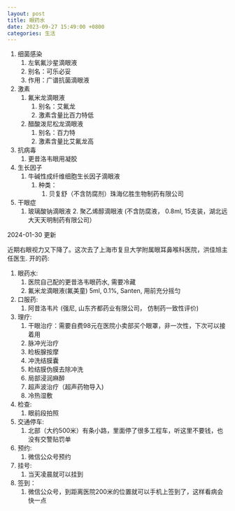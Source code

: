 ```yaml
---
layout: post
title: 眼药水
date: 2023-09-27 15:49:00 +0800
categories: 生活
---
```



1. 细菌感染
	1. 左氧氟沙星滴眼液
	2. 别名：可乐必妥
	3. 作用：广谱抗菌滴眼液
2. 激素
	1. 氟米龙滴眼液
		1. 别名：艾氟龙
		2. 激素含量比百力特低
	2. 醋酸泼尼松龙滴眼液
		1. 别名：百力特
		2. 激素含量比艾氟龙高
3. 抗病毒
	1. 更昔洛韦眼用凝胶
4. 生长因子
	1. 牛碱性成纤维细胞生长因子滴眼液
		1. 种类：
			1. 贝复舒（不含防腐剂）珠海亿胜生物制药有限公司
5. 干眼症
	1. 玻璃酸钠滴眼液
        2. 聚乙烯醇滴眼液 (不含防腐液， 0.8ml, 15支装，湖北远大天天明制药有限公司）


2024-01-30 更新

近期右眼视力又下降了。这次去了上海市复旦大学附属眼耳鼻喉科医院，洪佳旭主任医生.
开的药:
1. 眼药水:
	1. 医院自己配的更昔洛韦眼药水, 需要冷藏
	2. 氟米龙滴眼液(氟美童) 5ml, 0.1%, Santen, 用前充分摇匀
2. 口服药:
	1. 阿昔洛韦片 (强尼, 山东齐都药业有限公司， 仿制药一致性评价)
3. 理疗:
	1. 干眼治疗：需要自费98元在医院小卖部买个眼罩，非一次性，下次可以接着用
	2. 脉冲光治疗
	3. 睑板腺按摩
	4. 冲洗结膜囊
	5. 睑结膜伪膜去除冲洗
	6. 局部浸润麻醉
	7. 超声波治疗（超声药物导入)
	8. 冷热湿敷
4. 检查:
	1. 眼前段拍照
5. 交通停车:
	1. 北部（大约500米）有条小路，里面停了很多工程车，听这里不要钱，也没有交警贴罚单
6. 预约:
	1. 微信公众号预约
7. 挂号:
	1. 当天凌晨就可以挂到
8. 签到：
	1. 微信公众号，到距离医院200米的位置就可以手机上签到了，这样看病会快一点
